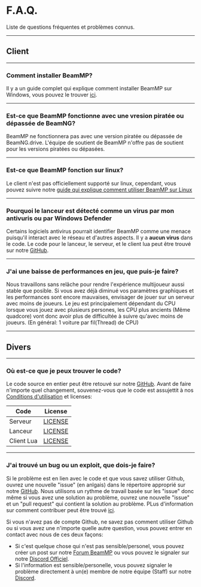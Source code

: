 # F.A.Q.
Liste de questions fréquentes et problèmes connus.

---
## **Client**

---
### **Comment installer BeamMP?**

Il y a un guide complet qui explique comment installer BeamMP sur Windows, vous pouvez le trouver [ici](https://docs.beammp.com/game/getting-started/).

---
### **Est-ce que BeamMP fonctionne avec une vresion piratée ou dépassée de BeamNG?**

BeamMP ne fonctionnera pas avec une version piratée ou dépassée de BeamNG.drive.
L'équipe de soutient de BeamMP n'offre pas de soutient pour les versions piratées ou dépasées.

---
### **Est-ce que BeamMP fonction sur linux?**

Le client n'est pas officiellement supporté sur linux, cependant, vous pouvez suivre notre [guide qui explique comment utiliser BeamMP sur Linux](../game/getting-started/#2b-linux-installation)

---
### **Pourquoi le lanceur est détecté comme un virus par mon antivuris ou par Windows Defender**

Certains logiciels antivirus pourrait identifier BeamMP comme une menace puisqu'il interact avec le réseau et d'autres aspects. Il y a **aucun virus** dans le code. Le code pour le lanceur, le serveur, et le client lua peut être trouvé sur notre [GitHub](https://github.com/BeamMP).

---
### **J'ai une baisse de performances en jeu, que puis-je faire?**

Nous travaillons sans relâche pour rendre l'expérience multijoueur aussi stable que posible. Si vous avez déjà diminué vos paramètres graphiques et les performances sont encore mauvaises, envisager de jouer sur un serveur avec moins de joueurs. Le jeu est principalement dépendant du CPU lorsque vous jouez avec plusieurs persones, les CPU plus ancients (Même quadcore) vont donc avoir plus de difficultée à suivre qu'avec moins de joueurs. (En général: 1 voiture par fil(Thread) de CPU)

---
## **Divers**

---
### **Où est-ce que je peux trouver le code?**

Le code source en entier peut être retouvé sur notre [GitHub](https://github.com/BeamMP).
Avant de faire n'importe quel changement, souvenez-vous que le code est assujettit à nos  [Conditions d'utilisation](https://forum.beammp.com/t/terms-of-use-v1-0/43) et licenses:

|   Code     | License                                                                    |
|------------|:--------------------------------------------------------------------------:|
| Serveur     | [LICENSE](https://github.com/BeamMP/BeamMP-Server/blob/master/LICENSE)     |
| Lanceur   | [LICENSE](https://github.com/BeamMP/BeamMP-Launcher/blob/master/LICENSE) |
| Client Lua | [LICENSE](https://github.com/BeamMP/BeamMP/blob/development/LICENSE)    |

---
### **J'ai trouvé un bug ou un exploit, que dois-je faire?**

Si le problème est en lien avec le code et que vous savez utiliser Github, ouvrez une nouvelle "issue" (en anlgais) dans le répertoire approprié sur notre [GitHub](https://github.com/BeamMP). Nous utilisons un rythme de travail basée sur les "issue" donc même si vous avez une solution au problème, ouvrez une nouvelle "issue" et un "pull request" qui contient la solution au problème. PLus d'information sur comment contribuer peut être trouvé [ici](https://github.com/BeamMP/BeamMP/blob/development/CONTRIBUTING.md).

Si vous n'avez pas de compte Github, ne savez pas comment utiliser Github ou si vous avez une n'importe quelle autre question, vous pouvez entrer en contact avec nous de ces deux façons:

- Si c'est quelque chose qui n'est pas sensible/personel, vous pouvez créer un post sur notre [Forum BeamMP](https://forum.beammp.com) ou vous pouvez le signaler sur notre [Discord Officiel](https://discord.gg/beammp).
- Si l'information est sensible/personelle, vous pouvez signaler le problème directement à un(e) membre de notre équipe (Staff) sur notre [Discord](https://discord.gg/beammp).
